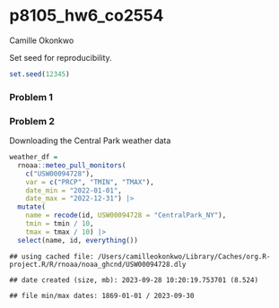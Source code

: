 p8105_hw6_co2554
================
Camille Okonkwo

Set seed for reproducibility.

``` r
set.seed(12345)
```

### Problem 1

### Problem 2

Downloading the Central Park weather data

``` r
weather_df = 
  rnoaa::meteo_pull_monitors(
    c("USW00094728"),
    var = c("PRCP", "TMIN", "TMAX"), 
    date_min = "2022-01-01",
    date_max = "2022-12-31") |>
  mutate(
    name = recode(id, USW00094728 = "CentralPark_NY"),
    tmin = tmin / 10,
    tmax = tmax / 10) |>
  select(name, id, everything())
```

    ## using cached file: /Users/camilleokonkwo/Library/Caches/org.R-project.R/R/rnoaa/noaa_ghcnd/USW00094728.dly

    ## date created (size, mb): 2023-09-28 10:20:19.753701 (8.524)

    ## file min/max dates: 1869-01-01 / 2023-09-30
